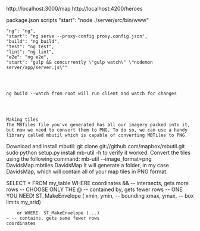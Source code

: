 

 http://localhost:3000/map
 http://localhost:4200/heroes
 

 package.json scripts
 	"start": "node ./server/src/bin/www"


    "ng": "ng",
    "start": "ng serve --proxy-config proxy.config.json",
    "build": "ng build",
    "test": "ng test",
    "lint": "ng lint",
    "e2e": "ng e2e",
    "start": "gulp && concurrently \"gulp watch\" \"nodemon server/app/server.js\""




    ng build --watch from root will run client and watch for changes




    Making tiles
    The MBTiles file you've generated has all our imagery packed into it, but now we need to convert them to PNG. To do so, we can use a handy library called mbutil which is capable of converting MBTiles to PNG.

Download and install mbutil: 
git clone git://github.com/mapbox/mbutil.git
sudo python setup.py install
mb-util -h to verify it worked.
Convert the tiles using the following command: 
mb-util --image_format=png DavidsMap.mbtiles DavidsMap
It will generate a folder, in my case DavidsMap, which will contain all of your map tiles in PNG format.


SELECT *
FROM   my_table
WHERE  coordinates 
    && -- intersects,  gets more rows  -- CHOOSE ONLY THE
    @ -- contained by, gets fewer rows -- ONE YOU NEED!
    ST_MakeEnvelope (
        xmin, ymin, -- bounding 
        xmax, ymax, -- box limits
        my_srid)

        or WHERE  ST_MakeEnvelope (...)
    ~ -- contains, gets same fewer rows 
    coordinates
